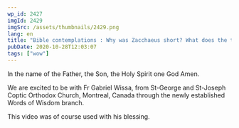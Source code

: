 ```yaml
---
wp_id: 2427
imgId: 2429
imgSrc: /assets/thumbnails/2429.png
lang: en
title: "Bible contemplations : Why was Zacchaeus short? What does the tree represent?"
pubDate: 2020-10-28T12:03:07
tags: ["wow"]
---
```


<!-- page: 6 -->

<p>In the name of the Father, the Son, the Holy Spirit one God Amen.</p>
<p>We are excited to be with Fr Gabriel Wissa, from St-George and St-Joseph Coptic Orthodox Church, Montreal, Canada through the newly established Words of Wisdom branch.</p>
<p>This video was of course used with his blessing.</p>
<p>&nbsp;</p>
